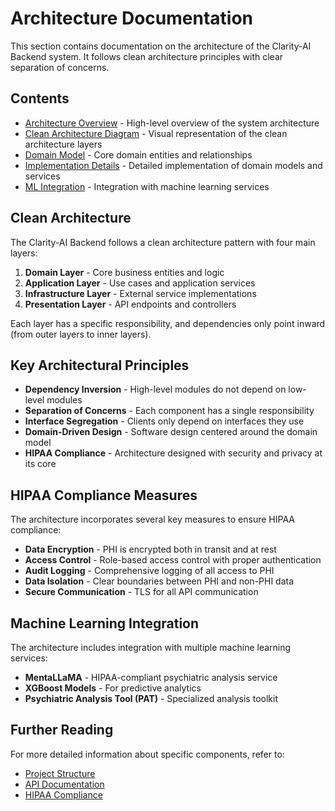 # Architecture Documentation

This section contains documentation on the architecture of the Clarity-AI Backend system. It follows clean architecture principles with clear separation of concerns.

## Contents

- [Architecture Overview](./overview.md) - High-level overview of the system architecture
- [Clean Architecture Diagram](./clean_architecture_diagram.md) - Visual representation of the clean architecture layers
- [Domain Model](./domain_model.md) - Core domain entities and relationships
- [Implementation Details](./implementation_details.md) - Detailed implementation of domain models and services
- [ML Integration](./ml_integration.md) - Integration with machine learning services

## Clean Architecture

The Clarity-AI Backend follows a clean architecture pattern with four main layers:

1. **Domain Layer** - Core business entities and logic
2. **Application Layer** - Use cases and application services
3. **Infrastructure Layer** - External service implementations
4. **Presentation Layer** - API endpoints and controllers

Each layer has a specific responsibility, and dependencies only point inward (from outer layers to inner layers).

## Key Architectural Principles

- **Dependency Inversion** - High-level modules do not depend on low-level modules
- **Separation of Concerns** - Each component has a single responsibility
- **Interface Segregation** - Clients only depend on interfaces they use
- **Domain-Driven Design** - Software design centered around the domain model
- **HIPAA Compliance** - Architecture designed with security and privacy at its core

## HIPAA Compliance Measures

The architecture incorporates several key measures to ensure HIPAA compliance:

- **Data Encryption** - PHI is encrypted both in transit and at rest
- **Access Control** - Role-based access control with proper authentication
- **Audit Logging** - Comprehensive logging of all access to PHI
- **Data Isolation** - Clear boundaries between PHI and non-PHI data
- **Secure Communication** - TLS for all API communication

## Machine Learning Integration

The architecture includes integration with multiple machine learning services:

- **MentaLLaMA** - HIPAA-compliant psychiatric analysis service
- **XGBoost Models** - For predictive analytics
- **Psychiatric Analysis Tool (PAT)** - Specialized analysis toolkit

## Further Reading

For more detailed information about specific components, refer to:

- [Project Structure](../development/project_structure.md)
- [API Documentation](../api/README.md)
- [HIPAA Compliance](../compliance/hipaa_compliance.md)
